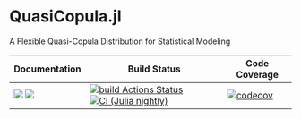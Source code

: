 # QuasiCopula.jl
A Flexible Quasi-Copula Distribution for Statistical Modeling


| **Documentation** | **Build Status** | **Code Coverage**  |
|-------------------|------------------|--------------------|
| [![](https://img.shields.io/badge/docs-latest-blue.svg)](https://OpenMendel.github.io/QuasiCopula.jl/latest) [![](https://img.shields.io/badge/docs-stable-blue.svg)](https://OpenMendel.github.io/QuasiCopula.jl/stable) | [![build Actions Status](https://github.com/OpenMendel/QuasiCopula.jl/workflows/CI/badge.svg)](https://github.com/OpenMendel/QuasiCopula.jl/actions) [![CI (Julia nightly)](https://github.com/openmendel/QuasiCopula.jl/workflows/JuliaNightly/badge.svg)](https://github.com/OpenMendel/QuasiCopula.jl/actions/workflows/JuliaNightly.yml)| [![codecov](https://codecov.io/gh/OpenMendel/QuasiCopula.jl/branch/master/graph/badge.svg?token=YyPqiFpIM1)](https://codecov.io/gh/OpenMendel/QuasiCopula.jl) |
